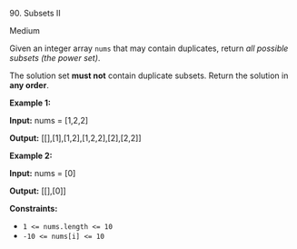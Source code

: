 ﻿90\. Subsets II

Medium

Given an integer array `nums` that may contain duplicates, return _all possible subsets (the power set)_.

The solution set **must not** contain duplicate subsets. Return the solution in **any order**.

**Example 1:**

**Input:** nums = \[1,2,2\]

**Output:** \[\[\],\[1\],\[1,2\],\[1,2,2\],\[2\],\[2,2\]\] 

**Example 2:**

**Input:** nums = \[0\]

**Output:** \[\[\],\[0\]\] 

**Constraints:**

*   `1 <= nums.length <= 10`
*   `-10 <= nums[i] <= 10`